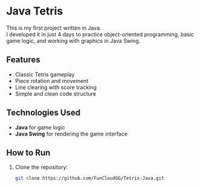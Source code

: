 # Java Tetris

This is my first project written in Java.  
I developed it in just 4 days to practice object-oriented programming, basic game logic, and working with graphics in Java Swing.

## Features
- Classic Tetris gameplay
- Piece rotation and movement
- Line clearing with score tracking
- Simple and clean code structure

## Technologies Used
- **Java** for game logic
- **Java Swing** for rendering the game interface

## How to Run
1. Clone the repository:
   ```bash
   git clone https://github.com/FunCloudGG/Tetris-Java.git

